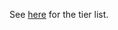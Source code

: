 See [here](https://github.com/danielmartin0/factorio-PlanetsLib-Tiers/blob/main/tiers.lua) for the tier list.